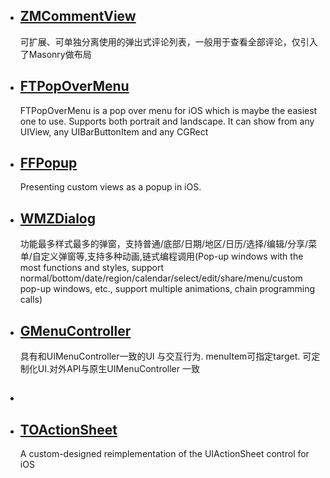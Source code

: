  * ## [ZMCommentView](https://github.com/luckyxiangfeng/ZMCommentView) 
   可扩展、可单独分离使用的弹出式评论列表，一般用于查看全部评论，仅引入了Masonry做布局
   
 *  ## [FTPopOverMenu](https://github.com/liufengting/FTPopOverMenu)
    FTPopOverMenu is a pop over menu for iOS which is maybe the easiest one to use. Supports both portrait and landscape. It can show from any UIView, any UIBarButtonItem and any CGRect
    
 *   ## [FFPopup](https://github.com/JonyFang/FFPopup)
     Presenting custom views as a popup in iOS.
     
 * ## [WMZDialog](https://github.com/wwmz/WMZDialog)
   功能最多样式最多的弹窗，支持普通/底部/日期/地区/日历/选择/编辑/分享/菜单/自定义弹窗等,支持多种动画,链式编程调用(Pop-up windows with the most functions and styles, support normal/bottom/date/region/calendar/select/edit/share/menu/custom pop-up windows, etc., support multiple animations, chain programming calls)


* ## [GMenuController](https://github.com/GIKICoder/GMenuController)
  具有和UIMenuController一致的UI 与交互行为. menuItem可指定target. 可定制化UI.对外API与原生UIMenuController 一致
* ## []()
* ## [TOActionSheet](https://github.com/TimOliver/TOActionSheet)
  A custom-designed reimplementation of the UIActionSheet control for iOS
